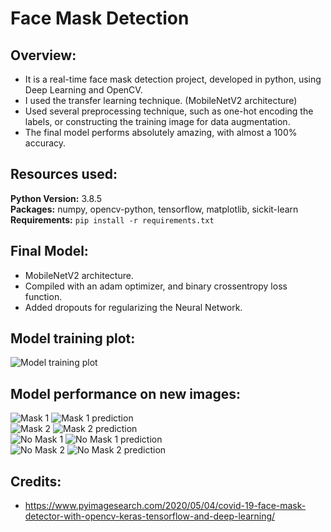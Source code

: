 # Face Mask Detection
## Overview:
* It is a real-time face mask detection project, developed in python, using Deep Learning and OpenCV.
* I used the transfer learning technique. (MobileNetV2 architecture)
* Used several preprocessing technique, such as one-hot encoding the labels, or constructing the training image for data augmentation.
* The final model performs absolutely amazing, with almost a 100% accuracy.

## Resources used:
**Python Version:** 3.8.5 <br>
**Packages:** numpy, opencv-python, tensorflow, matplotlib, sickit-learn <br>
**Requirements:** ```pip install -r requirements.txt```  

## Final Model:
* MobileNetV2 architecture.
* Compiled with an adam optimizer, and binary crossentropy loss function.
* Added dropouts for regularizing the Neural Network.

## Model training plot:
![](https://github.com/nctung4/Face_Mask_Detection/blob/main/plot/model_training_plot.png "Model training plot")

## Model performance on new images:
![](https://github.com/nctung4/Face_Mask_Detection/blob/main/try_model_with_new_images/Mask1_resized.jpg "Mask 1") ![](https://github.com/nctung4/Face_Mask_Detection/blob/main/try_model_with_new_images/mask_2_pred_resized.jpg "Mask 1 prediction")
<br>
![](https://github.com/nctung4/Face_Mask_Detection/blob/main/try_model_with_new_images/Mask_2_resized.jpg "Mask 2") ![](https://github.com/nctung4/Face_Mask_Detection/blob/main/try_model_with_new_images/Mask2_pred_resized.jpg "Mask 2 prediction")
<br>
![](https://github.com/nctung4/Face_Mask_Detection/blob/main/try_model_with_new_images/No_Mask_1_resized.jpg "No Mask 1") ![](https://github.com/nctung4/Face_Mask_Detection/blob/main/try_model_with_new_images/No_Mask_1_pred_resized.jpg "No Mask 1 prediction")
<br>
![](https://github.com/nctung4/Face_Mask_Detection/blob/main/try_model_with_new_images/No_Mask_2_resized.jpg "No Mask 2") ![](https://github.com/nctung4/Face_Mask_Detection/blob/main/try_model_with_new_images/No_Mask_2_pred_resized.jpg "No Mask 2 prediction")

## Credits:
* https://www.pyimagesearch.com/2020/05/04/covid-19-face-mask-detector-with-opencv-keras-tensorflow-and-deep-learning/
